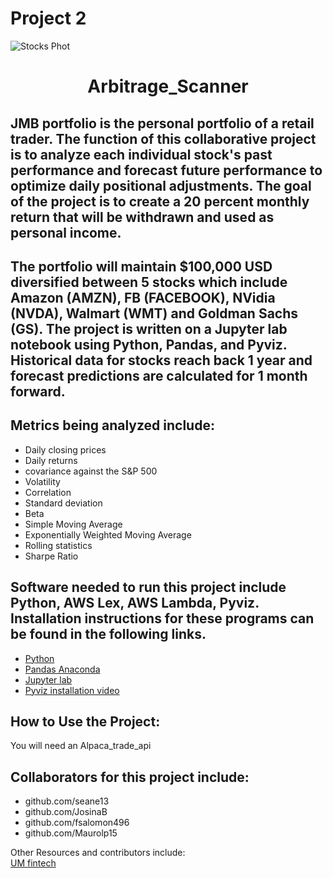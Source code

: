# Project 2

   ![Stocks Phot](https://miro.medium.com/max/1400/1*v1fzsfJW-x9RwaB4a2CkRQ.jpeg)
  
# <p align="center"> **Arbitrage_Scanner**


## JMB portfolio is the personal portfolio of a retail trader. The function of this collaborative project is to analyze each individual stock's past performance and forecast future performance to optimize daily positional adjustments. The goal of the project is to create a 20 percent monthly return that will be withdrawn and used as personal income.
  
## The portfolio will maintain $100,000 USD diversified between 5 stocks which include Amazon (AMZN), FB (FACEBOOK), NVidia (NVDA), Walmart (WMT) and Goldman Sachs (GS). The project is written on a Jupyter lab notebook using Python, Pandas, and Pyviz. Historical data for stocks reach back 1 year and forecast predictions are calculated for 1 month forward. 


## Metrics being analyzed include:
* Daily closing prices
* Daily returns
* covariance against the S&P 500
* Volatility 
* Correlation 
* Standard deviation
* Beta
* Simple Moving Average
* Exponentially Weighted Moving Average
* Rolling statistics
* Sharpe Ratio

  
## Software needed to run this project include Python, AWS Lex, AWS Lambda, Pyviz. Installation instructions for these programs can be found in the following links.   
* [Python](https://www.python.org/downloads/)
* [Pandas Anaconda](https://anaconda.org/anaconda/pandas)
* [Jupyter lab](https://jupyter.org/install)
* [Pyviz installation video](https://youtu.be/ousjjkD4JbA)   


## How to Use the Project:
You will need an Alpaca_trade_api

  
## Collaborators for this project include:   
* github.com/seane13  
* github.com/JosinaB
* github.com/fsalomon496
* github.com/Maurolp15

  
Other Resources and contributors include:  
[UM fintech](https://bootcamp.miami.edu/fintech/)
